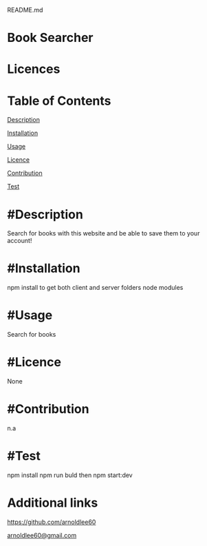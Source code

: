 README.md
  
Book Searcher  
================
Licences
================


Table of Contents
================
[Description](desc)

[Installation](installation)

[Usage](usage)

[Licence](#licence)

[Contribution](#contribution)

[Test](#test)

#Description
================
Search for books with this website and be able to save them to your account!


#Installation
================
npm install to get both client and server folders node modules


#Usage
================
Search for books


#Licence
================
None


#Contribution
================
n.a


#Test
================
npm install npm run buld then npm start:dev


Additional links
================
https://github.com/arnoldlee60

arnoldlee60@gmail.com

